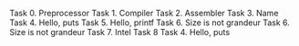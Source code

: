 Task 0. Preprocessor
Task 1. Compiler
Task 2. Assembler
Task 3. Name
Task 4. Hello, puts
Task 5. Hello, printf
Task 6. Size is not grandeur
Task 6. Size is not grandeur
Task 7. Intel
Task 8
Task 4. Hello, puts
